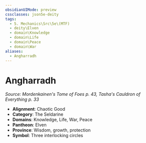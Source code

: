 ```yaml
---
obsidianUIMode: preview
cssclasses: json5e-deity
tags:
  - 5. Mechanics\Src\5e\(MTF)
  - deity\Elven
  - domain\Knowledge
  - domain\Life
  - domain\Peace
  - domain\War
aliases:
  - Angharradh
---
```

# Angharradh
*Source: Mordenkainen's Tome of Foes p. 43, Tasha's Cauldron of Everything p. 33* 

- **Alignment**: Chaotic Good
- **Category**: The Seldarine
- **Domains**: Knowledge, Life, War, Peace
- **Pantheon**: Elven
- **Province**: Wisdom, growth, protection
- **Symbol**: Three interlocking circles
